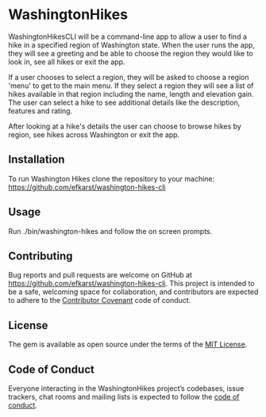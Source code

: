 # WashingtonHikes

WashingtonHikesCLI will be a command-line app to allow a user to find a hike in a specified region of Washington state.  When the user runs the app, they will see a greeting and be able to choose the region they would like to look in, see all hikes or exit the app.   

If a user chooses to select a region, they will be asked to choose a region 'menu' to get to the main menu. If they select a region they will see a list of hikes available in that region including the name, length and elevation gain. The user can select a hike to see additional details like the description, features and rating.

After looking at a hike's details the user can choose to browse hikes by region, see hikes across Washington or exit the app.


## Installation

To run Washington Hikes clone the repository to your machine: https://github.com/efkarst/washington-hikes-cli


## Usage
Run ./bin/washington-hikes and follow the on screen prompts. 


## Contributing
Bug reports and pull requests are welcome on GitHub at https://github.com/efkarst/washington-hikes-cli. This project is intended to be a safe, welcoming space for collaboration, and contributors are expected to adhere to the [Contributor Covenant](http://contributor-covenant.org) code of conduct.


## License
The gem is available as open source under the terms of the [MIT License](https://opensource.org/licenses/MIT).

## Code of Conduct

Everyone interacting in the WashingtonHikes project’s codebases, issue trackers, chat rooms and mailing lists is expected to follow the [code of conduct](https://github.com/[USERNAME]/washington_hikes/blob/master/CODE_OF_CONDUCT.md).
